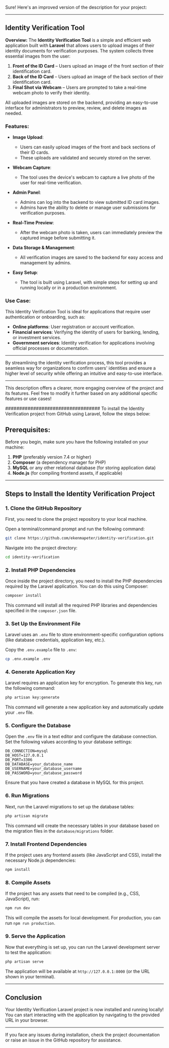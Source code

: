 
Sure! Here's an improved version of the description for your project:

---

## Identity Verification Tool

**Overview:**
The **Identity Verification Tool** is a simple and efficient web application built with **Laravel** that allows users to upload images of their identity documents for verification purposes. The system collects three essential images from the user:

1. **Front of the ID Card** – Users upload an image of the front section of their identification card.
2. **Back of the ID Card** – Users upload an image of the back section of their identification card.
3. **Final Shot via Webcam** – Users are prompted to take a real-time webcam photo to verify their identity.

All uploaded images are stored on the backend, providing an easy-to-use interface for administrators to preview, review, and delete images as needed.

### Features:

- **Image Upload**: 
  - Users can easily upload images of the front and back sections of their ID cards.
  - These uploads are validated and securely stored on the server.
  
- **Webcam Capture**: 
  - The tool uses the device's webcam to capture a live photo of the user for real-time verification.
  
- **Admin Panel**: 
  - Admins can log into the backend to view submitted ID card images.
  - Admins have the ability to delete or manage user submissions for verification purposes.
  
- **Real-Time Preview**:
  - After the webcam photo is taken, users can immediately preview the captured image before submitting it.
  
- **Data Storage & Management**: 
  - All verification images are saved to the backend for easy access and management by admins.
  
- **Easy Setup**: 
  - The tool is built using Laravel, with simple steps for setting up and running locally or in a production environment.

### Use Case:

This Identity Verification Tool is ideal for applications that require user authentication or onboarding, such as:
- **Online platforms**: User registration or account verification.
- **Financial services**: Verifying the identity of users for banking, lending, or investment services.
- **Government services**: Identity verification for applications involving official processes or documentation.

---

By streamlining the identity verification process, this tool provides a seamless way for organizations to confirm users' identities and ensure a higher level of security while offering an intuitive and easy-to-use interface. 

---

This description offers a clearer, more engaging overview of the project and its features. Feel free to modify it further based on any additional specific features or use cases!

##################################
To install the Identity Verification project from GitHub using Laravel, follow the steps below:

## Prerequisites:
Before you begin, make sure you have the following installed on your machine:

1. **PHP** (preferably version 7.4 or higher)
2. **Composer** (a dependency manager for PHP)
3. **MySQL** or any other relational database (for storing application data)
4. **Node.js** (for compiling frontend assets, if applicable)

---

## Steps to Install the Identity Verification Project

### 1. Clone the GitHub Repository
First, you need to clone the project repository to your local machine.

Open a terminal/command prompt and run the following command:

```bash
git clone https://github.com/ekenmapeter/identity-verification.git
```

Navigate into the project directory:

```bash
cd identity-verification
```

### 2. Install PHP Dependencies
Once inside the project directory, you need to install the PHP dependencies required by the Laravel application. You can do this using Composer:

```bash
composer install
```

This command will install all the required PHP libraries and dependencies specified in the `composer.json` file.

### 3. Set Up the Environment File
Laravel uses an `.env` file to store environment-specific configuration options (like database credentials, application key, etc.).

Copy the `.env.example` file to `.env`:

```bash
cp .env.example .env
```

### 4. Generate Application Key
Laravel requires an application key for encryption. To generate this key, run the following command:

```bash
php artisan key:generate
```

This command will generate a new application key and automatically update your `.env` file.

### 5. Configure the Database
Open the `.env` file in a text editor and configure the database connection. Set the following values according to your database settings:

```dotenv
DB_CONNECTION=mysql
DB_HOST=127.0.0.1
DB_PORT=3306
DB_DATABASE=your_database_name
DB_USERNAME=your_database_username
DB_PASSWORD=your_database_password
```

Ensure that you have created a database in MySQL for this project.

### 6. Run Migrations
Next, run the Laravel migrations to set up the database tables:

```bash
php artisan migrate
```

This command will create the necessary tables in your database based on the migration files in the `database/migrations` folder.

### 7. Install Frontend Dependencies
If the project uses any frontend assets (like JavaScript and CSS), install the necessary Node.js dependencies:

```bash
npm install
```

### 8. Compile Assets
If the project has any assets that need to be compiled (e.g., CSS, JavaScript), run:

```bash
npm run dev
```

This will compile the assets for local development. For production, you can run `npm run production`.

### 9. Serve the Application
Now that everything is set up, you can run the Laravel development server to test the application:

```bash
php artisan serve
```

The application will be available at `http://127.0.0.1:8000` (or the URL shown in your terminal).

---

## Conclusion
Your Identity Verification Laravel project is now installed and running locally! You can start interacting with the application by navigating to the provided URL in your browser.

---

If you face any issues during installation, check the project documentation or raise an issue in the GitHub repository for assistance.